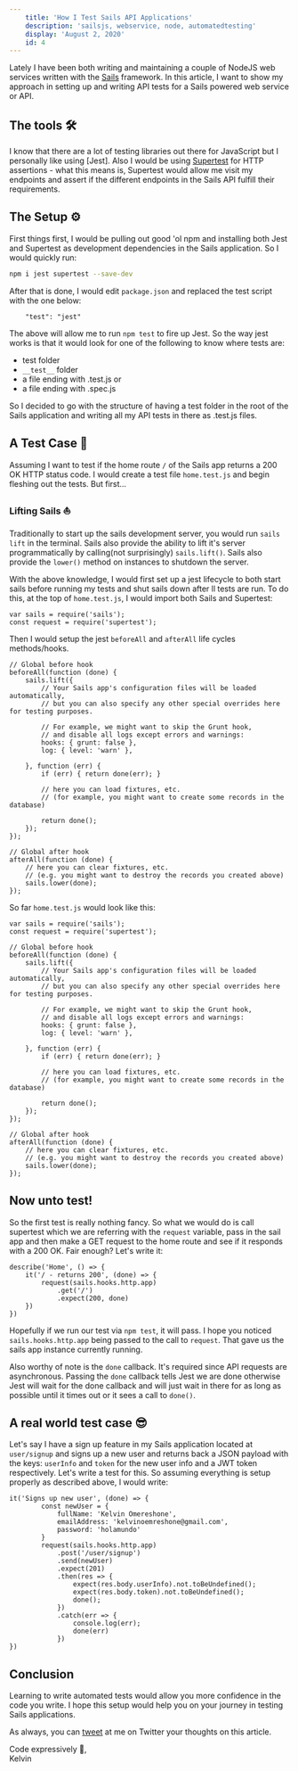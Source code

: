 ```yaml
---
    title: 'How I Test Sails API Applications'
    description: 'sailsjs, webservice, node, automatedtesting'
    display: 'August 2, 2020'
    id: 4
---
```


Lately I have been both writing and maintaining a couple of NodeJS web services written with the [Sails](https://sailsjs.com/) framework. In this article, I want to show my approach in setting up and writing API tests for a Sails powered web service or API.

## The tools 🛠️
I know that there are a lot of testing libraries out there for JavaScript but I personally like using [Jest]. Also I would be using [Supertest](https://github.com/visionmedia/supertest#readme) for HTTP assertions - what this means is, Supertest would allow me visit my endpoints and assert if the different endpoints in the Sails API fulfill their requirements.

## The Setup ⚙️

First things first, I would be pulling out good 'ol npm and installing both Jest and Supertest as development dependencies in the Sails application. So I would quickly run:

```sh
npm i jest supertest --save-dev
```

After that is done, I would edit `package.json` and replaced the test script with the one below:

```json[package.json]
    "test": "jest"
```

The above will allow me to run `npm test` to fire up Jest. So the way jest works is that it would look for one of the following to know where tests are:

* test folder
* `__test__` folder
* a file ending with .test.js or
* a file ending with .spec.js

So I decided to go with the structure of having a test folder in the root of the Sails application and writing all my API tests in there as .test.js files.

## A Test Case 🧪
Assuming I want to test if the home route `/` of the Sails app returns a 200 OK HTTP status code. I would create a test file `home.test.js` and begin fleshing out the tests. But first...

### Lifting Sails ⛵
Traditionally to start up the sails development server, you would run `sails lift` in the terminal. Sails also provide the ability to lift it's server programmatically by calling(not surprisingly) `sails.lift()`. Sails also provide the `lower()` method on instances to shutdown the server.

With the above knowledge, I would first set up a jest lifecycle to both start sails before running my tests and shut sails down after ll tests are run. To do this, at the top of `home.test.js`, I would import both Sails and Supertest:

```js[test/home.test.js]
var sails = require('sails');
const request = require('supertest');
```

Then I would setup the jest `beforeAll` and `afterAll` life cycles methods/hooks.

```js[test/home.test.js]
// Global before hook
beforeAll(function (done) {
    sails.lift({
        // Your Sails app's configuration files will be loaded automatically,
        // but you can also specify any other special overrides here for testing purposes.

        // For example, we might want to skip the Grunt hook,
        // and disable all logs except errors and warnings:
        hooks: { grunt: false },
        log: { level: 'warn' },

    }, function (err) {
        if (err) { return done(err); }

        // here you can load fixtures, etc.
        // (for example, you might want to create some records in the database)

        return done();
    });
});

// Global after hook
afterAll(function (done) {
    // here you can clear fixtures, etc.
    // (e.g. you might want to destroy the records you created above)
    sails.lower(done);
});
```

So far `home.test.js` would look like this:

```js[test/home.test.js]
var sails = require('sails');
const request = require('supertest');

// Global before hook
beforeAll(function (done) {
    sails.lift({
        // Your Sails app's configuration files will be loaded automatically,
        // but you can also specify any other special overrides here for testing purposes.

        // For example, we might want to skip the Grunt hook,
        // and disable all logs except errors and warnings:
        hooks: { grunt: false },
        log: { level: 'warn' },

    }, function (err) {
        if (err) { return done(err); }

        // here you can load fixtures, etc.
        // (for example, you might want to create some records in the database)

        return done();
    });
});

// Global after hook
afterAll(function (done) {
    // here you can clear fixtures, etc.
    // (e.g. you might want to destroy the records you created above)
    sails.lower(done);
});
```

## Now unto test!
So the first test is really nothing fancy. So what we would do is call supertest which we are referring with the `request` variable, pass in the sail app and then make a GET request to the home route and see if it responds with a 200 OK. Fair enough? Let's write it:

```js[test/home.test.js]
describe('Home', () => {
    it('/ - returns 200', (done) => {
        request(sails.hooks.http.app)
            .get('/')
            .expect(200, done)
    })
})
```

Hopefully if we run our test via `npm test`, it will pass. I hope you noticed `sails.hooks.http.app` being passed to the call to `request`. That gave us the sails app instance currently running. 

Also worthy of note is the `done` callback. It's required since API requests are asynchronous. Passing the `done` callback tells Jest we are done otherwise Jest will wait for the done callback and will just wait in there for as long as possible until it times out or it sees a call to `done()`.

## A real world test case 😎
Let's say I have a sign up feature in my Sails application located at `user/signup` and signs up a new user and returns back a JSON payload with the keys: `userInfo` and `token` for the new user info and a JWT token respectively. Let's write a test for this. So assuming everything is setup properly as described above, I would write:

```js[test/user.test.js]
it('Signs up new user', (done) => {
        const newUser = {
            fullName: 'Kelvin Omereshone',
            emailAddress: 'kelvinoemreshone@gmail.com',
            password: 'holamundo'
        }
        request(sails.hooks.http.app)
            .post('/user/signup')
            .send(newUser)
            .expect(201)
            .then(res => {
                expect(res.body.userInfo).not.toBeUndefined();
                expect(res.body.token).not.toBeUndefined();
                done();
            })
            .catch(err => {
                console.log(err);
                done(err)
            })
})
```

## Conclusion
Learning to write automated tests would allow you more confidence in the code you write. I hope this setup would help you on your journey in testing Sails applications.

As always, you can [tweet](https://twitter.com/dominus_kelvin) at me on Twitter your thoughts on this article.

Code expressively 🎨, <br /> Kelvin
